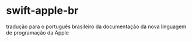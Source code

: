 swift-apple-br
==============

tradução para o português brasileiro da documentação da nova linguagem de programação da Apple
